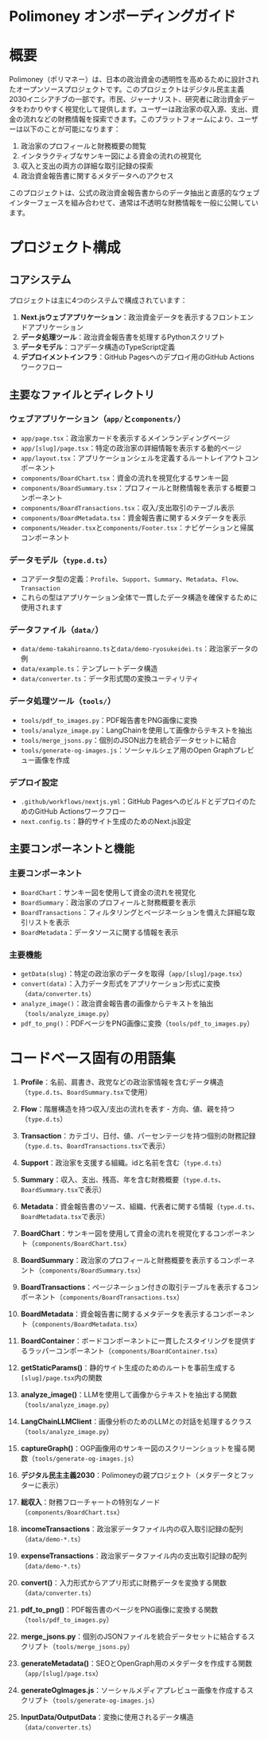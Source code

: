 # Polimoney オンボーディングガイド

# 概要

Polimoney（ポリマネー）は、日本の政治資金の透明性を高めるために設計されたオープンソースプロジェクトです。このプロジェクトはデジタル民主主義2030イニシアチブの一部です。市民、ジャーナリスト、研究者に政治資金データをわかりやすく視覚化して提供します。ユーザーは政治家の収入源、支出、資金の流れなどの財務情報を探索できます。このプラットフォームにより、ユーザーは以下のことが可能になります：

1. 政治家のプロフィールと財務概要の閲覧
2. インタラクティブなサンキー図による資金の流れの視覚化
3. 収入と支出の両方の詳細な取引記録の探索
4. 政治資金報告書に関するメタデータへのアクセス

このプロジェクトは、公式の政治資金報告書からのデータ抽出と直感的なウェブインターフェースを組み合わせて、通常は不透明な財務情報を一般に公開しています。

# プロジェクト構成

## コアシステム

プロジェクトは主に4つのシステムで構成されています：

1. **Next.jsウェブアプリケーション**：政治資金データを表示するフロントエンドアプリケーション
2. **データ処理ツール**：政治資金報告書を処理するPythonスクリプト
3. **データモデル**：コアデータ構造のTypeScript定義
4. **デプロイメントインフラ**：GitHub Pagesへのデプロイ用のGitHub Actionsワークフロー

## 主要なファイルとディレクトリ

### ウェブアプリケーション（`app/`と`components/`）
- `app/page.tsx`：政治家カードを表示するメインランディングページ
- `app/[slug]/page.tsx`：特定の政治家の詳細情報を表示する動的ページ
- `app/layout.tsx`：アプリケーションシェルを定義するルートレイアウトコンポーネント
- `components/BoardChart.tsx`：資金の流れを視覚化するサンキー図
- `components/BoardSummary.tsx`：プロフィールと財務情報を表示する概要コンポーネント
- `components/BoardTransactions.tsx`：収入/支出取引のテーブル表示
- `components/BoardMetadata.tsx`：資金報告書に関するメタデータを表示
- `components/Header.tsx`と`components/Footer.tsx`：ナビゲーションと帰属コンポーネント

### データモデル（`type.d.ts`）
- コアデータ型の定義：`Profile`、`Support`、`Summary`、`Metadata`、`Flow`、`Transaction`
- これらの型はアプリケーション全体で一貫したデータ構造を確保するために使用されます

### データファイル（`data/`）
- `data/demo-takahiroanno.ts`と`data/demo-ryosukeidei.ts`：政治家データの例
- `data/example.ts`：テンプレートデータ構造
- `data/converter.ts`：データ形式間の変換ユーティリティ

### データ処理ツール（`tools/`）
- `tools/pdf_to_images.py`：PDF報告書をPNG画像に変換
- `tools/analyze_image.py`：LangChainを使用して画像からテキストを抽出
- `tools/merge_jsons.py`：個別のJSON出力を統合データセットに結合
- `tools/generate-og-images.js`：ソーシャルシェア用のOpen Graphプレビュー画像を作成

### デプロイ設定
- `.github/workflows/nextjs.yml`：GitHub PagesへのビルドとデプロイのためのGitHub Actionsワークフロー
- `next.config.ts`：静的サイト生成のためのNext.js設定

## 主要コンポーネントと機能

### 主要コンポーネント
- `BoardChart`：サンキー図を使用して資金の流れを視覚化
- `BoardSummary`：政治家のプロフィールと財務概要を表示
- `BoardTransactions`：フィルタリングとページネーションを備えた詳細な取引リストを表示
- `BoardMetadata`：データソースに関する情報を表示

### 主要機能
- `getData(slug)`：特定の政治家のデータを取得（`app/[slug]/page.tsx`）
- `convert(data)`：入力データ形式をアプリケーション形式に変換（`data/converter.ts`）
- `analyze_image()`：政治資金報告書の画像からテキストを抽出（`tools/analyze_image.py`）
- `pdf_to_png()`：PDFページをPNG画像に変換（`tools/pdf_to_images.py`）

# コードベース固有の用語集

1. **Profile**：名前、肩書き、政党などの政治家情報を含むデータ構造（`type.d.ts`、`BoardSummary.tsx`で使用）

2. **Flow**：階層構造を持つ収入/支出の流れを表す - 方向、値、親を持つ（`type.d.ts`）

3. **Transaction**：カテゴリ、日付、値、パーセンテージを持つ個別の財務記録（`type.d.ts`、`BoardTransactions.tsx`で表示）

4. **Support**：政治家を支援する組織。idと名前を含む（`type.d.ts`）

5. **Summary**：収入、支出、残高、年を含む財務概要（`type.d.ts`、`BoardSummary.tsx`で表示）

6. **Metadata**：資金報告書のソース、組織、代表者に関する情報（`type.d.ts`、`BoardMetadata.tsx`で表示）

7. **BoardChart**：サンキー図を使用して資金の流れを視覚化するコンポーネント（`components/BoardChart.tsx`）

8. **BoardSummary**：政治家のプロフィールと財務概要を表示するコンポーネント（`components/BoardSummary.tsx`）

9. **BoardTransactions**：ページネーション付きの取引テーブルを表示するコンポーネント（`components/BoardTransactions.tsx`）

10. **BoardMetadata**：資金報告書に関するメタデータを表示するコンポーネント（`components/BoardMetadata.tsx`）

11. **BoardContainer**：ボードコンポーネントに一貫したスタイリングを提供するラッパーコンポーネント（`components/BoardContainer.tsx`）

12. **getStaticParams()**：静的サイト生成のためのルートを事前生成する`[slug]/page.tsx`内の関数

13. **analyze_image()**：LLMを使用して画像からテキストを抽出する関数（`tools/analyze_image.py`）

14. **LangChainLLMClient**：画像分析のためのLLMとの対話を処理するクラス（`tools/analyze_image.py`）

15. **captureGraph()**：OGP画像用のサンキー図のスクリーンショットを撮る関数（`tools/generate-og-images.js`）

16. **デジタル民主主義2030**：Polimoneyの親プロジェクト（メタデータとフッターに表示）

17. **総収入**：財務フローチャートの特別なノード（`components/BoardChart.tsx`）

18. **incomeTransactions**：政治家データファイル内の収入取引記録の配列（`data/demo-*.ts`）

19. **expenseTransactions**：政治家データファイル内の支出取引記録の配列（`data/demo-*.ts`）

20. **convert()**：入力形式からアプリ形式に財務データを変換する関数（`data/converter.ts`）

21. **pdf_to_png()**：PDF報告書のページをPNG画像に変換する関数（`tools/pdf_to_images.py`）

22. **merge_jsons.py**：個別のJSONファイルを統合データセットに結合するスクリプト（`tools/merge_jsons.py`）

23. **generateMetadata()**：SEOとOpenGraph用のメタデータを作成する関数（`app/[slug]/page.tsx`）

24. **generateOgImages.js**：ソーシャルメディアプレビュー画像を作成するスクリプト（`tools/generate-og-images.js`）

25. **InputData/OutputData**：変換に使用されるデータ構造（`data/converter.ts`）
